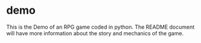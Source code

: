# demo
This is the Demo of an RPG game coded in python. The README document will have more information about the story and mechanics of the game.
